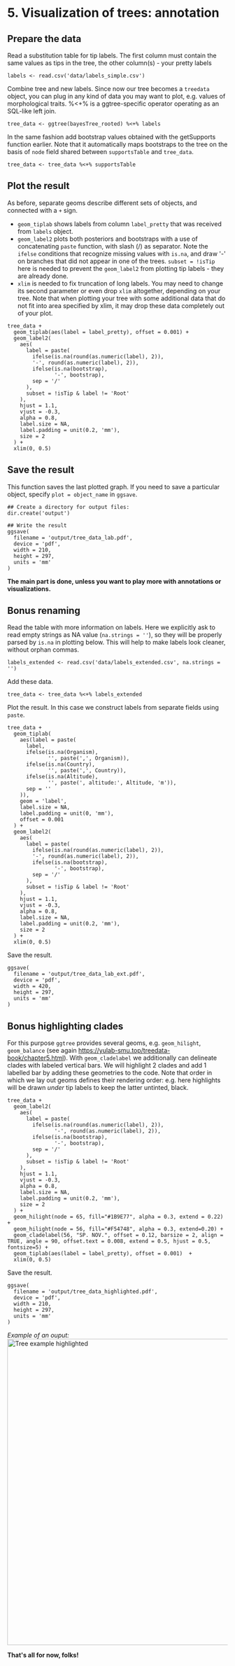 # 5. Visualization of trees: annotation

## Prepare the data

Read a substitution table for tip labels. The first column must contain the same values as tips in the tree, the other column(s) - your pretty labels

````rscript
labels <- read.csv('data/labels_simple.csv')
````

Combine tree and new labels. Since now our tree becomes a ``treedata`` object, you can plug in any kind of data you may want to plot, e.g. values of morphological traits. %<+% is a ggtree-specific operator operating as an SQL-like left join.

````rscript
tree_data <- ggtree(bayesTree_rooted) %<+% labels
````

In the same fashion add bootstrap values obtained with the getSupports function earlier. Note that it automatically maps bootstraps to the tree on the basis of ``node`` field shared between ``supportsTable`` and ``tree_data``.   

````rscript
tree_data <- tree_data %<+% supportsTable
````

## Plot the result 

As before, separate geoms describe different sets of objects, and connected with a ``+`` sign. 
- ``geom_tiplab`` shows labels from column ``label_pretty`` that was received from ``labels`` object. 
- ``geom_label2`` plots both posteriors and bootstraps with a use of concatenating ``paste`` function, with slash (/) as separator. Note the ``ifelse`` conditions that recognize missing values with ``is.na``, and draw '-' on branches that did not appear in one of the trees. ``subset = !isTip`` here is needed to prevent the ``geom_label2`` from plotting tip labels - they are already done.
- ``xlim`` is needed to fix truncation of long labels. You may need to change its second parameter or even drop ``xlim`` altogether, depending on your tree. Note that when plotting your tree with some additional data
that do not fit into area specified by xlim, it may drop these data completely out of your plot. 
````rscript
tree_data +
  geom_tiplab(aes(label = label_pretty), offset = 0.001) +
  geom_label2(
    aes(
      label = paste(
        ifelse(is.na(round(as.numeric(label), 2)),
        '-', round(as.numeric(label), 2)),
        ifelse(is.na(bootstrap),
               '-', bootstrap),
        sep = '/'
      ),
      subset = !isTip & label != 'Root'
    ),
    hjust = 1.1,
    vjust = -0.3,
    alpha = 0.8,
    label.size = NA,
    label.padding = unit(0.2, 'mm'),
    size = 2
  ) +
  xlim(0, 0.5)
  ````
  
##  Save the result

This function saves the last plotted graph. If you need to save a particular object, specify ``plot = object_name`` in ``ggsave``.

````rscript
## Create a directory for output files:
dir.create('output')

## Write the result
ggsave(
  filename = 'output/tree_data_lab.pdf',
  device = 'pdf',
  width = 210,
  height = 297,
  units = 'mm'
)
````
**The main part is done, unless you want to play more with annotations or visualizations.**

## Bonus renaming

Read the table with more information on labels. Here we explicitly ask to read empty strings as NA value (``na.strings = ''``), so they will be properly parsed by ``is.na`` in plotting below. This will help to make labels look cleaner, without orphan commas.

````rscript
labels_extended <- read.csv('data/labels_extended.csv', na.strings = '')
````

Add these data.

````rscript
tree_data <- tree_data %<+% labels_extended
````

Plot the result. In this case we construct labels from separate fields using ``paste``. 

````rscript
tree_data +
  geom_tiplab(
    aes(label = paste(
      label,
      ifelse(is.na(Organism),
             '', paste(',', Organism)),
      ifelse(is.na(Country),
             '', paste(',', Country)),
      ifelse(is.na(Altitude),
             '', paste(', altitude:', Altitude, 'm')),
      sep = ''
    )),
    geom = 'label',
    label.size = NA,
    label.padding = unit(0, 'mm'),
    offset = 0.001
  ) +
  geom_label2(
    aes(
      label = paste(
        ifelse(is.na(round(as.numeric(label), 2)),
        '-', round(as.numeric(label), 2)),
        ifelse(is.na(bootstrap),
               '-', bootstrap),
        sep = '/'
      ),
      subset = !isTip & label != 'Root'
    ),
    hjust = 1.1,
    vjust = -0.3,
    alpha = 0.8,
    label.size = NA,
    label.padding = unit(0.2, 'mm'),
    size = 2
  ) +
  xlim(0, 0.5)
````

Save the result.

````rscript
ggsave(
  filename = 'output/tree_data_lab_ext.pdf',
  device = 'pdf',
  width = 420,
  height = 297,
  units = 'mm'
)
````
## Bonus highlighting clades
For this purpose ``ggtree`` provides several geoms, e.g. ``geom_hilight``, ``geom_balance`` (see again https://yulab-smu.top/treedata-book/chapter5.html). With ``geom_cladelabel`` we additionally can delineate clades with labeled vertical bars. We will highlight 2 clades and add 1 labelled bar by adding these geometries to the code. Note that order in which we lay out geoms defines their rendering order: e.g. here highlights will be drawn _under_ tip labels to keep the latter untinted, black.
````rscript
tree_data +
  geom_label2(
    aes(
      label = paste(
        ifelse(is.na(round(as.numeric(label), 2)),
               '-', round(as.numeric(label), 2)),
        ifelse(is.na(bootstrap),
               '-', bootstrap),
        sep = '/'
      ),
      subset = !isTip & label != 'Root'
    ),
    hjust = 1.1,
    vjust = -0.3,
    alpha = 0.8,
    label.size = NA,
    label.padding = unit(0.2, 'mm'),
    size = 2
  ) +
  geom_hilight(node = 65, fill="#1B9E77", alpha = 0.3, extend = 0.22) + 
  geom_hilight(node = 56, fill="#F54748", alpha = 0.3, extend=0.20) +
  geom_cladelabel(56, "SP. NOV.", offset = 0.12, barsize = 2, align = TRUE, angle = 90, offset.text = 0.008, extend = 0.5, hjust = 0.5, fontsize=5) +
  geom_tiplab(aes(label = label_pretty), offset = 0.001)  +
  xlim(0, 0.5)
````
Save the result.

````rscript
ggsave(
  filename = 'output/tree_data_highlighted.pdf',
  device = 'pdf',
  width = 210,
  height = 297,
  units = 'mm'
)
````
_Example of an ouput:_ <br/>
<img src="img/tree_example_high.png" width="700" title="Tree example highlighted"/> <br/>


**That's all for now, folks!**
